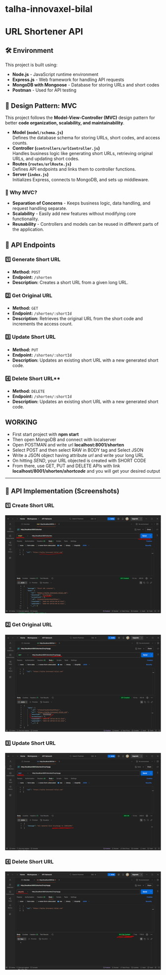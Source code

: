 # talha-innovaxel-bilal

# URL Shortener API  

## 🛠 Environment  

This project is built using:  
- **Node.js** - JavaScript runtime environment  
- **Express.js** - Web framework for handling API requests  
- **MongoDB with Mongoose** - Database for storing URLs and short codes  
- **Postman** - Used for API testing  

## 📌 Design Pattern: MVC  

This project follows the **Model-View-Controller (MVC)** design pattern for better **code organization, scalability, and maintainability**.  

- **Model (`model/schema.js`)**  
  Defines the database schema for storing URLs, short codes, and access counts.  
- **Controller (`controllers/urlController.js`)**  
  Handles business logic like generating short URLs, retrieving original URLs, and updating short codes.  
- **Routes (`routes/urlRoute.js`)**  
  Defines API endpoints and links them to controller functions.  
- **Server (`index.js`)**  
  Initializes Express, connects to MongoDB, and sets up middleware.  

### 🔄 **Why MVC?**  
- **Separation of Concerns** - Keeps business logic, data handling, and request handling separate.  
- **Scalability** - Easily add new features without modifying core functionality.  
- **Reusability** - Controllers and models can be reused in different parts of the application.  

## 🚀 API Endpoints  

### 1️⃣ **Generate Short URL**  
- **Method:** `POST`  
- **Endpoint:** `/shorten`  
- **Description:** Creates a short URL from a given long URL.  

### 2️⃣ **Get Original URL**  
- **Method:** `GET`  
- **Endpoint:** `/shorten/:shortId`  
- **Description:** Retrieves the original URL from the short code and increments the access count.  

### 3️⃣ **Update Short URL**  
- **Method:** `PUT`  
- **Endpoint:** `/shorten/:shortId`  
- **Description:** Updates an existing short URL with a new generated short code. 

### 4️⃣ Delete Short URL**  
- **Method:** `DELETE`  
- **Endpoint:** `/shorten/:shortId`  
- **Description:** Updates an existing short URL with a new generated short code.  


## WORKING
- First start project with **npm start**
- Then open MongoDB and connect with localserver
- Open POSTMAN and write url **localhost:8001/shorten**
- Select POST and then select RAW in BODY tag and Select JSON
- Write a JSON object having attribute *url* and write your long URL
- On hitting *SEND*, your URL objected is created with SHORT CODE
- From there, use GET, PUT and DELETE APIs with link **localhost/8001/shorten/*shortcode*** and you will get your desired output
---

## 📸 API Implementation (Screenshots)  

### 1️⃣ Create Short URL  
![Create Short URL](https://github.com/iTalhaBilal/talha-innovaxel-bilal/blob/dev/screenshots/create.PNG?raw=true)  

### 2️⃣ Get Original URL  
![Get Original URL](screenshots/get.png)  

### 3️⃣ Update Short URL  
![Update Short URL](screenshots/update.png)  

### 4️⃣ Delete Short URL  
![Delete Short URL](screenshots/delete.png)  


